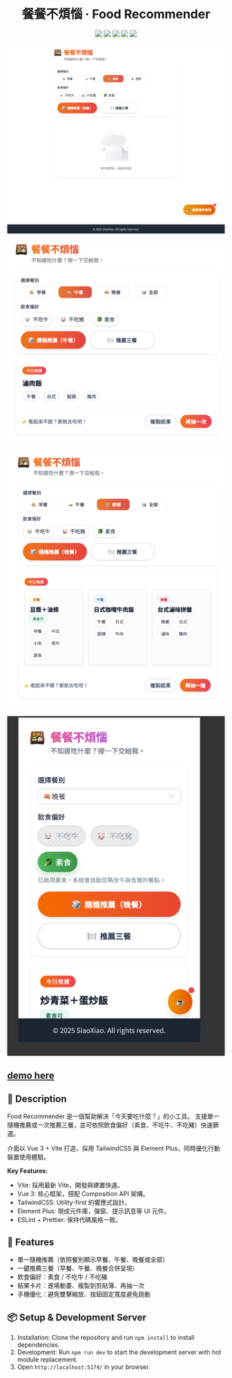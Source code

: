<h1 align="center">餐餐不煩惱 · Food Recommender</h1>
<p align="center">
  <img src="https://img.shields.io/badge/node-v23.7.0-yellowgreen" >
  <img src="https://img.shields.io/badge/npm-v10.9.2-blue" >
  <img src="https://img.shields.io/badge/vue-v3.5.18-green">
  <img src="https://img.shields.io/badge/vite-v7.1.2-yellow">
  <img src="https://img.shields.io/badge/tailwindcss-v4.1.12-blue" >
</p>

![This is the demo page](./preview.jpg)

![This is the demo page](./preview_2.jpg)

![This is the demo page](./preview_3.jpg)

![This is the demo page](./preview_4.jpg)

<h2>
<a href="https://side-project-food-recommend.vercel.app/">
 demo here
</a>
</h2>


## 📄 Description

Food Recommender 是一個幫助解決「今天要吃什麼？」的小工具。
支援單一隨機推薦或一次推薦三餐，並可依照飲食偏好（素食、不吃牛、不吃豬）快速篩選。

介面以 Vue 3 + Vite 打造，採用 TailwindCSS 與 Element Plus，同時優化行動裝置使用體驗。

**Key Features:**
- Vite: 採用最新 Vite，開發與建置快速。
- Vue 3: 核心框架，搭配 Composition API 架構。
- TailwindCSS: Utility-first 的響應式設計。
- Element Plus: 現成元件庫，彈窗、提示訊息等 UI 元件。
- ESLint + Prettier: 保持代碼風格一致。

## 🚀 Features

- 單一隨機推薦（依照餐別顯示早餐、午餐、晚餐或全部）
- 一鍵推薦三餐（早餐、午餐、晚餐合併呈現）
- 飲食偏好：素食 / 不吃牛 / 不吃豬
- 結果卡片：進場動畫、複製到剪貼簿、再抽一次
- 手機優化：避免雙擊縮放、按鈕固定寬度避免跳動

## 📦 Setup & Development Server

1. Installation: Clone the repository and run `npm install` to install dependencies.
2. Development: Run `npm run dev` to start the development server with hot module replacement.
3. Open `http://localhost:5174/` in your browser.
